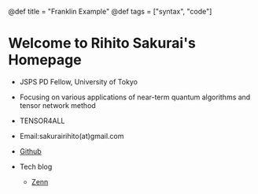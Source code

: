 @def title = "Franklin Example"
@def tags = ["syntax", "code"]

# Welcome to Rihito Sakurai's Homepage


- JSPS PD Fellow, University of Tokyo 

- Focusing on various applications of near-term quantum algorithms and tensor network method

- TENSOR4ALL

- Email:sakurairihito(at)gmail.com

- [Github](https://github.com/sakurairihito)

- Tech blog
    - [Zenn](https://zenn.dev/rihitosakurai)

  